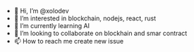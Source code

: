 - 👋 Hi, I’m @xolodev
- 👀 I’m interested in blockchain, nodejs, react, rust
- 🌱 I’m currently learning  AI
- 💞️ I’m looking to collaborate on blockhain and smar contract
- 📫 How to reach me create new issue

<!---
xolodev/xolodev is a ✨ special ✨ repository because its `README.md` (this file) appears on your GitHub profile.
You can click the Preview link to take a look at your changes.
--->
